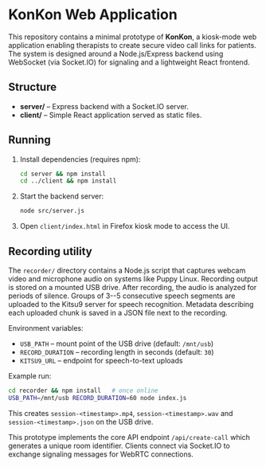 # KonKon Web Application

This repository contains a minimal prototype of **KonKon**, a kiosk-mode web application enabling therapists to create secure video call links for patients. The system is designed around a Node.js/Express backend using WebSocket (via Socket.IO) for signaling and a lightweight React frontend.

## Structure

- **server/** – Express backend with a Socket.IO server.
- **client/** – Simple React application served as static files.

## Running

1. Install dependencies (requires npm):
   ```bash
   cd server && npm install
   cd ../client && npm install
   ```
2. Start the backend server:
   ```bash
   node src/server.js
   ```
3. Open `client/index.html` in Firefox kiosk mode to access the UI.

## Recording utility

The `recorder/` directory contains a Node.js script that captures webcam video
and microphone audio on systems like Puppy Linux. Recording output is stored on
a mounted USB drive. After recording, the audio is analyzed for periods of
silence. Groups of 3--5 consecutive speech segments are uploaded to the Kitsu9
server for speech recognition. Metadata describing each uploaded chunk is saved
in a JSON file next to the recording.

Environment variables:

- `USB_PATH` &ndash; mount point of the USB drive (default: `/mnt/usb`)
- `RECORD_DURATION` &ndash; recording length in seconds (default: `30`)
- `KITSU9_URL` &ndash; endpoint for speech-to-text uploads

Example run:

```bash
cd recorder && npm install   # once online
USB_PATH=/mnt/usb RECORD_DURATION=60 node index.js
```

This creates `session-<timestamp>.mp4`, `session-<timestamp>.wav` and
`session-<timestamp>.json` on the USB drive.

This prototype implements the core API endpoint `/api/create-call` which generates a unique room identifier. Clients connect via Socket.IO to exchange signaling messages for WebRTC connections.

